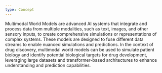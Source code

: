 ```yaml
---
type: Concept
---
```


Multimodal World Models are advanced AI systems that integrate and process data from multiple modalities, such as text, images, and other sensory inputs, to create comprehensive simulations or representations of complex systems. These models are designed to fuse different data streams to enable nuanced simulations and predictions. In the context of drug discovery, multimodal world models can be used to simulate patient biology and identify potential biological targets for drug development, leveraging large datasets and transformer-based architectures to enhance understanding and prediction capabilities.
